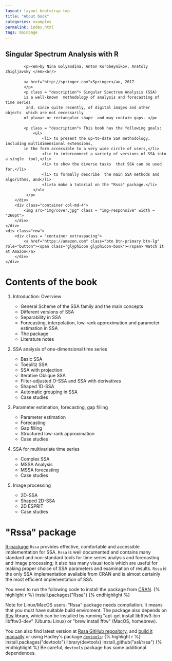 ```yaml
---
layout: layout-bootstrap-tmp
title: "About book"
categories: examples
permalink: index.html
tags: mainpage
---
```

<div class="jumbotron">
	<div class="row">
		<div class="container col-md-8">
			<h2>Singular Spectrum Analysis with R</h2>

			<p><em>by Nina Golyandina, Anton Korobeynikov, Anatoly Zhigljavsky </em><br/>

			<a href="http://springer.com">Springer</a>, 2017
			</p>
			<p class = "description"> Singular Spectrum Analysis (SSA)
			is a well-known  methodology of analysis and forecasting of time series
			 and, since quite recently, of digital images and other objects  which are not necessarily
			of planar or rectangular shape  and may contain gaps. </p>

			<p class = "description"> This book has the following goals:
				<ul>
					<li> to present the up-to-date SSA methodology, including multidimensional extensions,
			in the form accessible to a very wide circle of users,</li>
					<li> to interconnect a variety of versions of SSA into a single  tool,</li>
					<li> to show the diverse tasks  that SSA can be used for,</li>
					<li> to formally describe  the main SSA methods and algorithms, and</li>
					<li>to make a tutorial on the "Rssa" package.</li>
				</ul>
			 </p>			
		</div>
		<div class="container col-md-4">
			<img src="img/cover.jpg" class = "img-responsive" width = "260pt">
		</div>
	</div>
	<div class="row">
		<div class = "container extraspacing">
			<a href="https://amazon.com" class="btn btn-primary btn-lg" role="button"><span class="glyphicon glyphicon-book"></span> Watch it at Amazon</a>
		</div>
	</div>
</div>


# Contents of the book

1.	Introduction: Overview
	-	General Scheme of the SSA family and the main concepts
	-	Different versions of SSA
	-	Separability in SSA
	-	Forecasting, interpolation, low-rank approximation and parameter estimation in SSA
	-	The package
	-	Literature notes

2.	SSA analysis of one-dimensional time series
	-	Basic SSA
	-	Toeplitz SSA
	-	SSA with projection
	-	Iterative Oblique SSA
	-	Filter-adjusted O-SSA and SSA with derivatives
	-	Shaped 1D-SSA
	-	Automatic grouping in SSA
	-	Case studies
3.	Parameter estimation, forecasting, gap filling
	-	Parameter estimation
	-	Forecasting
	-	Gap filling
	-	Structured low-rank approximation
	-	Case studies
4.	SSA for multivariate time series
	-	Complex SSA 
	-	MSSA Analysis
	-	MSSA forecasting
	-	Case studies
5.	Image processing
	-	2D-SSA
	-	Shaped 2D-SSA
	-	2D ESPRIT
	-	Case studies

# "Rssa" package

[R-package](http://www.r-project.org/) `Rssa` provides effective, comfortable and accessible implementation for SSA.
`Rssa` is well documented and contains many standard and non-standard tools for time series analysis and forecasting and image processing; it also has many visual tools which are useful for making proper choice of SSA parameters and examination of results. `Rssa` is the only SSA implementation available from CRAN and is almost certainly the most efficient implementation of SSA.

You need to run the following code to install the package from [CRAN](http://cran.r-project.org/web/packages/Rssa/).
{% highlight r %}
install.packages("Rssa")
{% endhighlight %}
<p class="alert alert-warning">Note for Linux/MacOS users: "Rssa" package needs compilation. It means that you must have suitable build enviroment. The package also depends on <a href = "http://www.fftw.org/" class="alert-link">fftw</a> library, which can be installed by running "apt-get install libfftw3-bin libfftw3-dev" (Ubuntu Linux) or "brew install fftw" (MacOS, homebrew). </p>

You can also find latest version at [Rssa GitHub repository]( https://github.com/asl/rssa/ "Rssa GitHub link"), and [build it manually](https://cran.r-project.org/doc/contrib/Leisch-CreatingPackages.pdf) or using Hadley's package [`devtools`]( http://cran.r-project.org/web/packages/devtools/index.html "devtools package CRAN page"):
{% highlight r %}
install.packages("devtools")
library(devtools)
install_github("asl/rssa")
{% endhighlight %}
Be careful, `devtools` package has some additional dependences.

<!-- # Support

This work is supported by the NG13-083 grant of Dynasty Foundation.
 -->